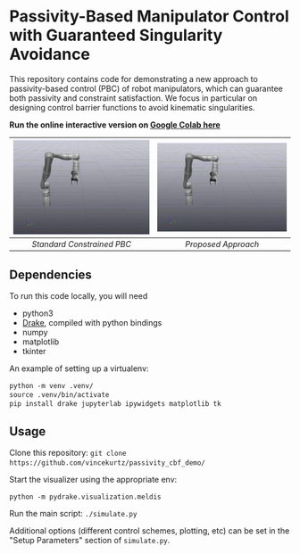 # Passivity-Based Manipulator Control with Guaranteed Singularity Avoidance

This repository contains code for demonstrating a new approach to passivity-based control (PBC) of robot manipulators, which can guarantee both passivity and constraint satisfaction. We focus in particular on designing control barrier functions to avoid kinematic singularities. 

**Run the online interactive version on [Google Colab here](https://colab.research.google.com/github/vincekurtz/passivity_cbf_demo/blob/master/colab.ipynb)**

| ![](standard_constrained.gif)| ![](ours.gif)         | 
|:----------------------------:|:---------------------:|
| *Standard Constrained PBC*   | *Proposed Approach* |

## Dependencies

To run this code locally, you will need

- python3
- [Drake](https://drake.mit.edu/), compiled with python bindings
- numpy
- matplotlib
- tkinter

An example of setting up a virtualenv:

```
python -m venv .venv/
source .venv/bin/activate
pip install drake jupyterlab ipywidgets matplotlib tk
```

## Usage

Clone this repository: `git clone https://github.com/vincekurtz/passivity_cbf_demo/`

Start the visualizer using the appropriate env:
```
python -m pydrake.visualization.meldis
```

Run the main script: `./simulate.py`

Additional options (different control schemes, plotting, etc) can be set in the "Setup Parameters" section of `simulate.py`.
